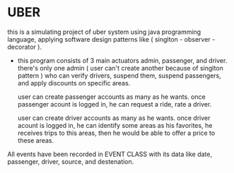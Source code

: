 # UBER
  this is a simulating project of uber system using java programming language, applying software design 
patterns like ( singlton - observer - decorator ).

- this program consists of 3 main actuators admin, passenger, and driver.
    there's only one admin ( user can't create another because of singlton pattern ) who can verify drivers, 
    suspend them, suspend passengers, and apply discounts on specific areas.
    
    user can create passenger accounts as many as he wants. once passenger acount is logged in, he can request 
    a ride, rate a driver.
    
    user can create driver accounts as many as he wants. once driver acount is logged in, he can identify some 
    areas as his favorites, he receives trips to this areas, then he would be able to offer a price to these areas.  
    
All events have been recorded in EVENT CLASS with its data like date, passenger, driver, source, and destenation.
